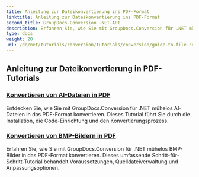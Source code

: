 ```yaml
---
title: Anleitung zur Dateikonvertierung ins PDF-Format
linktitle: Anleitung zur Dateikonvertierung ins PDF-Format
second_title: GroupDocs.Conversion .NET-API
description: Erfahren Sie, wie Sie mit GroupDocs.Conversion für .NET mühelos verschiedene Dateiformate in PDF konvertieren. Dieses Schritt-für-Schritt-Tutorial behandelt alles vom Einrichten der Bibliothek bis zur Durchführung nahtloser Dateitransformationen.
type: docs
weight: 20
url: /de/net/tutorials/conversion/tutorials/conversion/guide-to-file-conversion-to-pdf/
---
```


## Anleitung zur Dateikonvertierung in PDF-Tutorials
### [Konvertieren von AI-Dateien in PDF](./converting-ai-to-pdf/)
Entdecken Sie, wie Sie mit GroupDocs.Conversion für .NET mühelos AI-Dateien in das PDF-Format konvertieren. Dieses Tutorial führt Sie durch die Installation, die Code-Einrichtung und den Konvertierungsprozess.
### [Konvertieren von BMP-Bildern in PDF](./converting-bmp-to-pdf/)
Erfahren Sie, wie Sie mit GroupDocs.Conversion für .NET mühelos BMP-Bilder in das PDF-Format konvertieren. Dieses umfassende Schritt-für-Schritt-Tutorial behandelt Voraussetzungen, Quelldateiverwaltung und Anpassungsoptionen.